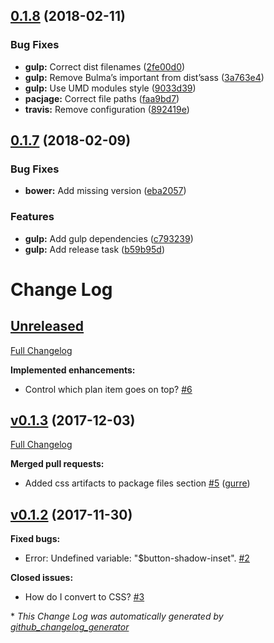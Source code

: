 <a name="0.1.8"></a>
## [0.1.8](https://github.com/Wikiki/bulma-pricingtable/compare/0.1.7...0.1.8) (2018-02-11)


### Bug Fixes

* **gulp:** Correct dist filenames ([2fe00d0](https://github.com/Wikiki/bulma-pricingtable/commit/2fe00d0))
* **gulp:** Remove Bulma’s important from dist’sass ([3a763e4](https://github.com/Wikiki/bulma-pricingtable/commit/3a763e4))
* **gulp:** Use UMD modules style ([9033d39](https://github.com/Wikiki/bulma-pricingtable/commit/9033d39))
* **pacjage:** Correct file paths ([faa9bd7](https://github.com/Wikiki/bulma-pricingtable/commit/faa9bd7))
* **travis:** Remove configuration ([892419e](https://github.com/Wikiki/bulma-pricingtable/commit/892419e))



<a name="0.1.7"></a>
## [0.1.7](https://github.com/Wikiki/bulma-pricingtable/compare/v0.1.3...v0.1.7) (2018-02-09)


### Bug Fixes

* **bower:** Add missing version ([eba2057](https://github.com/Wikiki/bulma-pricingtable/commit/eba2057))


### Features

* **gulp:** Add gulp dependencies ([c793239](https://github.com/Wikiki/bulma-pricingtable/commit/c793239))
* **gulp:** Add release task ([b59b95d](https://github.com/Wikiki/bulma-pricingtable/commit/b59b95d))



# Change Log

## [Unreleased](https://github.com/wikiki/bulma-pricingtable/tree/HEAD)

[Full Changelog](https://github.com/wikiki/bulma-pricingtable/compare/v0.1.3...HEAD)

**Implemented enhancements:**

- Control which plan item goes on top? [\#6](https://github.com/Wikiki/bulma-pricingtable/issues/6)

## [v0.1.3](https://github.com/wikiki/bulma-pricingtable/tree/v0.1.3) (2017-12-03)
[Full Changelog](https://github.com/wikiki/bulma-pricingtable/compare/v0.1.2...v0.1.3)

**Merged pull requests:**

- Added css artifacts to package files section [\#5](https://github.com/Wikiki/bulma-pricingtable/pull/5) ([gurre](https://github.com/gurre))

## [v0.1.2](https://github.com/wikiki/bulma-pricingtable/tree/v0.1.2) (2017-11-30)
**Fixed bugs:**

- Error: Undefined variable: "$button-shadow-inset". [\#2](https://github.com/Wikiki/bulma-pricingtable/issues/2)

**Closed issues:**

- How do I convert to CSS? [\#3](https://github.com/Wikiki/bulma-pricingtable/issues/3)



\* *This Change Log was automatically generated by [github_changelog_generator](https://github.com/skywinder/Github-Changelog-Generator)*